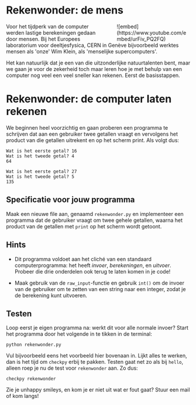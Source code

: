 
# Rekenwonder: de mens

<div style="width: 40%; float:right; margin-left: 2em;">
![embed](https://www.youtube.com/embed/urFiv_PQ2FQ)
</div>

Voor het tijdperk van de computer werden lastige berekeningen gedaan door mensen. Bij het Europees laboratorium voor deeltjesfysica, CERN in Genève bijvoorbeeld werktes mensen als 'onze' Wim Klein, als 'menselijke supercomputers'. 

Het kan natuurlijk dat je een van die uitzonderlijke natuurtalenten bent, maar we gaan je voor de zekerheid toch maar leren hoe je met behulp van een computer nog veel een veel sneller kan rekenen. Eerst de basisstappen. 


# Rekenwonder: de computer laten rekenen

We beginnen heel voorzichtig en gaan proberen een programma te schrijven dat aan een gebruiker twee getallen vraagt en vervolgens het product van die getallen uitrekent en op het scherm print. Als volgt dus:

	Wat is het eerste getal? 16
	Wat is het tweede getal? 4
	64

	Wat is het eerste getal? 27
	Wat is het tweede getal? 5
	135

## Specificatie voor jouw programma

Maak een nieuwe file aan, genaamd `rekenwonder.py` en implementeer een programma dat de gebruiker vraagt om twee gehele getallen, waarna het product van de getallen met `print` op het scherm wordt getoont.

## Hints

* Dit programma voldoet aan het cliché van een standaard computerprogramma: het heeft *invoer*, *berekeningen*, en *uitvoer*. Probeer die drie onderdelen ook terug te laten komen in je code!

* Maak gebruik van de `raw_input`-functie en gebruik `int()` om de invoer van de gebruiker om te zetten van een string naar een integer, zodat je de berekening kunt uitvoeren.

## Testen

Loop eerst je eigen programma na: werkt dit voor alle normale invoer? Start het programma door het volgende in te tikken in de terminal:

	python rekenwonder.py

Vul bijvoorbeeld eens het voorbeeld hier bovenaan in. Lijkt alles te werken, dan is het tijd om `checkpy` erbij te pakken. Testen gaat net zo als bij `hello`, alleen roep je nu de test voor `rekenwonder` aan. Zo dus:

	checkpy rekenwonder

Zie je unhappy smileys, en kom je er niet uit wat er fout gaat? Stuur een mail of kom langs!


